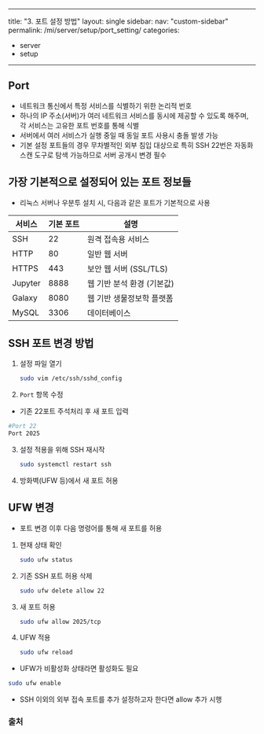
---
title: "3. 포트 설정 방법"
layout: single
sidebar:
  nav: "custom-sidebar"
permalink: /mi/server/setup/port_setting/
categories:
  - server
  - setup
---


## Port

  - 네트워크 통신에서 특정 서비스를 식별하기 위한 논리적 번호
  - 하나의 IP 주소(서버)가 여러 네트워크 서비스를 동시에 제공할 수 있도록 해주며, 각 서비스는 고유한 포트 번호를 통해 식별
  - 서버에서 여러 서비스가 실행 중일 때 동일 포트 사용시 충돌 발생 가능
  - 기본 설정 포트들의 경우 무차별적인 외부 침입 대상으로 특히 SSH 22번은 자동화 스캔 도구로 탐색 가능하므로 서버 공개시 변경 필수


## 가장 기본적으로 설정되어 있는 포트 정보들  

  - 리눅스 서버나 우분투 설치 시, 다음과 같은 포트가 기본적으로 사용

| 서비스        | 기본 포트 | 설명                           |
|---------------|-----------|--------------------------------|
| SSH           | 22        | 원격 접속용 서비스              |
| HTTP          | 80        | 일반 웹 서버                   |
| HTTPS         | 443       | 보안 웹 서버 (SSL/TLS)         |
| Jupyter       | 8888      | 웹 기반 분석 환경 (기본값)     |
| Galaxy        | 8080      | 웹 기반 생물정보학 플랫폼       |
| MySQL         | 3306      | 데이터베이스                    |



## SSH 포트 변경 방법

1. 설정 파일 열기
   ```bash
   sudo vim /etc/ssh/sshd_config
   ```

2. `Port` 항목 수정
  - 기존 22포트 주석처리 후 새 포트 입력
   ```bash
   #Port 22
   Port 2025
   ```

3. 설정 적용을 위해 SSH 재시작
   ```bash
   sudo systemctl restart ssh
   ```

4. 방화벽(UFW 등)에서 새 포트 허용  


## UFW 변경  

  - 포트 변경 이후 다음 명령어를 통해 새 포트를 허용

1. 현재 상태 확인
   ```bash
   sudo ufw status
   ```

2. 기존 SSH 포트 허용 삭제 
   ```bash
   sudo ufw delete allow 22
   ```

3. 새 포트 허용
   ```bash
   sudo ufw allow 2025/tcp
   ```

4. UFW 적용
   ```bash
   sudo ufw reload
   ```

  - UFW가 비활성화 상태라면 활성화도 필요
   ```bash
   sudo ufw enable
   ```
  - SSH 이외의 외부 접속 포트를 추가 설정하고자 한다면 allow 추가 시행



### 출처
